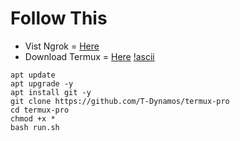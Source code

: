 # Follow This
* Vist Ngrok = [Here](https://ngrok.com/)
* Download Termux = [Here](https://f-droid.org/repo/com.termux_112.apk)
[!ascii](https://github.com/T-Dynamos/termux-pro/raw/main/IMG_20210611_162515.jpg)

```
apt update
apt upgrade -y
apt install git -y
git clone https://github.com/T-Dynamos/termux-pro
cd termux-pro
chmod +x *
bash run.sh
```

